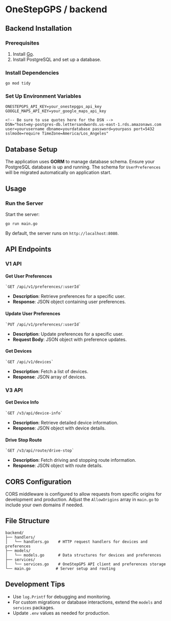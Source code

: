 # OneStepGPS / backend 
## Backend Installation

### Prerequisites
1.  Install  [Go](https://golang.org/dl/).
2.  Install PostgreSQL and set up a database.

### Install Dependencies
    go mod tidy
### Set Up Environment Variables
    ONESTEPGPS_API_KEY=your_onestepgps_api_key
    GOOGLE_MAPS_API_KEY=your_google_maps_api_key

    <!-- Be sure to use quotes here for the DSN -->
    DSN="host=my-postgres-db.lettersandwords.us-east-1.rds.amazonaws.com user=yourusername dbname=yourdatabase password=yourpass port=5432 sslmode=require TimeZone=America/Los_Angeles"
## Database Setup

The application uses  **GORM**  to manage database schema. Ensure your PostgreSQL database is up and running. The schema for  `UserPreferences`  will be migrated automatically on application start.
## Usage

### Run the Server

Start the server:

    go run main.go
    
By default, the server runs on  `http://localhost:8080`.

## API Endpoints

### **V1 API**

#### Get User Preferences

    `GET /api/v1/preferences/:userId`

-   **Description**: Retrieve preferences for a specific user.
-   **Response**: JSON object containing user preferences.

#### Update User Preferences

    `PUT /api/v1/preferences/:userId`

-   **Description**: Update preferences for a specific user.
-   **Request Body**: JSON object with preference updates.

#### Get Devices

    `GET /api/v1/devices`

-   **Description**: Fetch a list of devices.
-   **Response**: JSON array of devices.

### **V3 API**

#### Get Device Info

    `GET /v3/api/device-info`

-   **Description**: Retrieve detailed device information.
-   **Response**: JSON object with device details.

#### Drive Stop Route

    `GET /v3/api/route/drive-stop`

-   **Description**: Fetch driving and stopping route information.
-   **Response**: JSON object with route details.

## CORS Configuration

CORS middleware is configured to allow requests from specific origins for development and production. Adjust the  `AllowOrigins`  array in  `main.go`  to include your own domains if needed.

## File Structure
```
backend/
├── handlers/
│   └── handlers.go    # HTTP request handlers for devices and preferences
├── models/
│   └── models.go      # Data structures for devices and preferences
├── services/
│   └── services.go    # OneStepGPS API client and preferences storage
└── main.go           # Server setup and routing
```
## Development Tips

-   Use  `log.Printf`  for debugging and monitoring.
-   For custom migrations or database interactions, extend the  `models`  and  `services`  packages.
-   Update  `.env`  values as needed for production.
